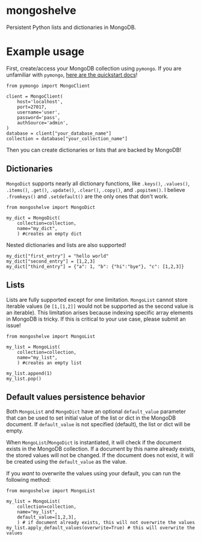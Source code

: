 # mongoshelve
Persistent Python lists and dictionaries in MongoDB.


# Example usage

First, create/access your MongoDB collection using `pymongo`. If you are unfamiliar with `pymongo`, [here are the quickstart docs](https://pymongo.readthedocs.io/en/stable/tutorial.html)!

```
from pymongo import MongoClient

client = MongoClient(
    host='localhost',
    port=27017,
    username='user',
    password='pass',
    authSource='admin',
)
database = client["your_database_name"]
collection = database["your_collection_name"]
```

Then you can create dictionaries or lists that are backed by MongoDB!

## Dictionaries

`MongoDict` supports nearly all dictionary functions, like `.keys()`, `.values()`, `.items()`, `.get()`, `.update()`, `.clear()`, `.copy()`, and `.popitem()`. I believe `.fromkeys()` and `.setdefault()` are the only ones that don't work.

```
from mongoshelve import MongoDict

my_dict = MongoDict(
    collection=collection,
    name="my_dict",
    ) #creates an empty dict
```

Nested dictionaries and lists are also supported!

```
my_dict["first_entry"] = "hello world"
my_dict["second_entry"] = [1,2,3]
my_dict["third_entry"] = {"a": 1, "b": {"hi":"bye"}, "c": [1,2,3]}
```

## Lists
Lists are fully supported except for one limitation. `MongoList` cannot store iterable values (ie `[1,[1,2]]` would not be supported as the second value is an iterable). This limitation arises because indexing specific array elements in MongoDB is tricky. If this is critical to your use case, please submit an issue! 

```
from mongoshelve import MongoList

my_list = MongoList(
    collection=collection,
    name="my_list",
    ) #creates an empty list

my_list.append(1)
my_list.pop()
```

## Default values persistence behavior

Both `MongoList` and `MongoDict` have an optional `default_value` parameter that can be used to set initial value of the list or dict in the MongoDB document. If `default_value` is not specified (default), the list or dict will be empty.

When `MongoList`/`MongoDict` is instantiated, it will check if the document exists in the MongoDB collection. If a document by this name already exists, the stored values will not be changed. If the document does not exist, it will be created using the `default_value` as the value.

If you _want_ to overwrite the values using your default, you can run the following method:


```
from mongoshelve import MongoList

my_list = MongoList(
    collection=collection,
    name="my_list",
    default_value=[1,2,3],
    ) # if document already exists, this will not overwrite the values
my_list.apply_default_values(overwrite=True) # this will overwrite the values
```
